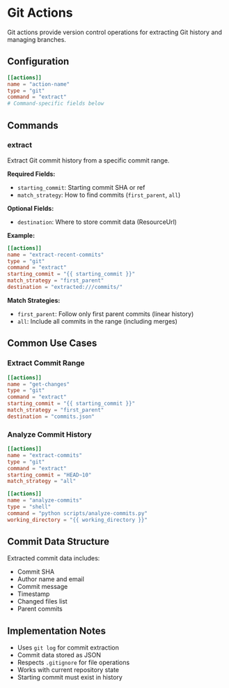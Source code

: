 # Git Actions

Git actions provide version control operations for extracting Git history and managing branches.

## Configuration

```toml
[[actions]]
name = "action-name"
type = "git"
command = "extract"
# Command-specific fields below
```

## Commands

### extract

Extract Git commit history from a specific commit range.

**Required Fields:**
- `starting_commit`: Starting commit SHA or ref
- `match_strategy`: How to find commits (`first_parent`, `all`)

**Optional Fields:**
- `destination`: Where to store commit data (ResourceUrl)

**Example:**
```toml
[[actions]]
name = "extract-recent-commits"
type = "git"
command = "extract"
starting_commit = "{{ starting_commit }}"
match_strategy = "first_parent"
destination = "extracted:///commits/"
```

**Match Strategies:**
- `first_parent`: Follow only first parent commits (linear history)
- `all`: Include all commits in the range (including merges)

## Common Use Cases

### Extract Commit Range

```toml
[[actions]]
name = "get-changes"
type = "git"
command = "extract"
starting_commit = "{{ starting_commit }}"
match_strategy = "first_parent"
destination = "commits.json"
```

### Analyze Commit History

```toml
[[actions]]
name = "extract-commits"
type = "git"
command = "extract"
starting_commit = "HEAD~10"
match_strategy = "all"

[[actions]]
name = "analyze-commits"
type = "shell"
command = "python scripts/analyze-commits.py"
working_directory = "{{ working_directory }}"
```

## Commit Data Structure

Extracted commit data includes:
- Commit SHA
- Author name and email
- Commit message
- Timestamp
- Changed files list
- Parent commits

## Implementation Notes

- Uses `git log` for commit extraction
- Commit data stored as JSON
- Respects `.gitignore` for file operations
- Works with current repository state
- Starting commit must exist in history
